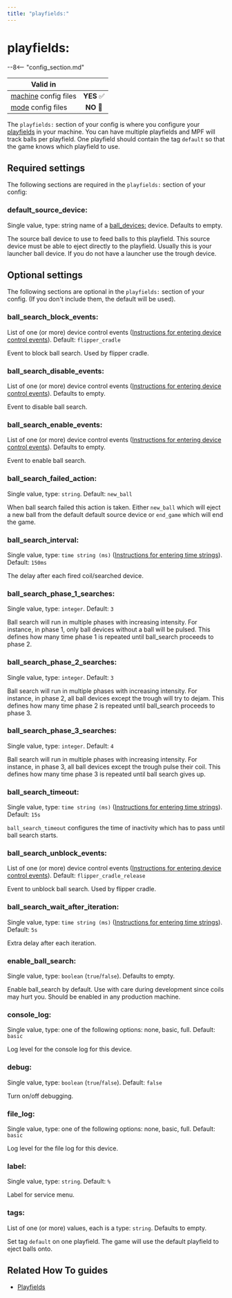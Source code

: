 ```yaml
---
title: "playfields:"
---
```


# playfields:


--8<-- "config_section.md"

| Valid in | |
|-----|:----:|
|[machine](instructions/machine_config.md) config files |**YES** :white_check_mark:|
|[mode](instructions/mode_config.md) config files|**NO** :no_entry_sign:|

The `playfields:` section of your config is where you configure your
[playfields](../mechs/playfields/index.md) in
your machine. You can have multiple playfields and MPF will track balls
per playfield. One playfield should contain the tag
`default` so that the game knows which playfield to use.

## Required settings

The following sections are required in the `playfields:` section of your
config:

### default_source_device:

Single value, type: string name of a
[ball_devices:](ball_devices.md) device.
Defaults to empty.

The source ball device to use to feed balls to this playfield. This
source device must be able to eject directly to the playfield. Usually
this is your launcher ball device. If you do not have a launcher use the
trough device.

## Optional settings

The following sections are optional in the `playfields:` section of your
config. (If you don't include them, the default will be used).

### ball_search_block_events:

List of one (or more) device control events
([Instructions for entering device control events](instructions/device_control_events.md)). Default: `flipper_cradle`

Event to block ball search. Used by flipper cradle.

### ball_search_disable_events:

List of one (or more) device control events
([Instructions for entering device control events](instructions/device_control_events.md)). Defaults to empty.

Event to disable ball search.

### ball_search_enable_events:

List of one (or more) device control events
([Instructions for entering device control events](instructions/device_control_events.md)). Defaults to empty.

Event to enable ball search.

### ball_search_failed_action:

Single value, type: `string`. Default: `new_ball`

When ball search failed this action is taken. Either `new_ball` which
will eject a new ball from the default default source device or
`end_game` which will end the game.

### ball_search_interval:

Single value, type: `time string (ms)`
([Instructions for entering time strings](instructions/time_strings.md)). Default: `150ms`

The delay after each fired coil/searched device.

### ball_search_phase_1_searches:

Single value, type: `integer`. Default: `3`

Ball search will run in multiple phases with increasing intensity. For
instance, in phase 1, only ball devices without a ball will be pulsed.
This defines how many time phase 1 is repeated until ball_search
proceeds to phase 2.

### ball_search_phase_2_searches:

Single value, type: `integer`. Default: `3`

Ball search will run in multiple phases with increasing intensity. For
instance, in phase 2, all ball devices except the trough will try to
dejam. This defines how many time phase 2 is repeated until ball_search
proceeds to phase 3.

### ball_search_phase_3_searches:

Single value, type: `integer`. Default: `4`

Ball search will run in multiple phases with increasing intensity. For
instance, in phase 3, all ball devices except the trough pulse their
coil. This defines how many time phase 3 is repeated until ball search
gives up.

### ball_search_timeout:

Single value, type: `time string (ms)`
([Instructions for entering time strings](instructions/time_strings.md)). Default: `15s`

`ball_search_timeout` configures the time of inactivity
which has to pass until ball search starts.

### ball_search_unblock_events:

List of one (or more) device control events
([Instructions for entering device control events](instructions/device_control_events.md)). Default: `flipper_cradle_release`

Event to unblock ball search. Used by flipper cradle.

### ball_search_wait_after_iteration:

Single value, type: `time string (ms)`
([Instructions for entering time strings](instructions/time_strings.md)). Default: `5s`

Extra delay after each iteration.

### enable_ball_search:

Single value, type: `boolean` (`true`/`false`). Defaults to empty.

Enable ball_search by default. Use with care during development since
coils may hurt you. Should be enabled in any production machine.

### console_log:

Single value, type: one of the following options: none, basic, full.
Default: `basic`

Log level for the console log for this device.

### debug:

Single value, type: `boolean` (`true`/`false`). Default: `false`

Turn on/off debugging.

### file_log:

Single value, type: one of the following options: none, basic, full.
Default: `basic`

Log level for the file log for this device.

### label:

Single value, type: `string`. Default: `%`

Label for service menu.

### tags:

List of one (or more) values, each is a type: `string`. Defaults to empty.

Set tag `default` on one playfield. The game will use the default playfield to eject balls onto.

## Related How To guides

* [Playfields](../mechs/playfields/index.md)

